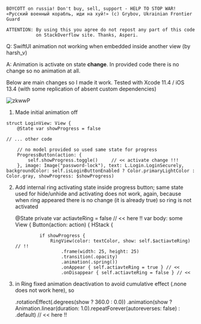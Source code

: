 ```
BOYCOTT on russia! Don't buy, sell, support - HELP TO STOP WAR!
«Русский военный корабль, иди на хуй!» (c) Grybov, Ukrainian Frontier Guard

ATTENTION: By using this you agree do not repost any part of this code
           on StackOverflow site. Thanks, Asperi.
```

Q: SwiftUI animation not working when embedded inside another view (by harsh_v)

A: Animation is activate on state **change**. In provided code there is no change so no animation at all.

Below are main changes so I made it work. Tested with Xcode 11.4 / iOS 13.4 (with some replication of absent custom dependencies)

![zkwwP](https://user-images.githubusercontent.com/62171579/173744051-594839b6-159b-4457-985d-548d7826bbd1.gif)

1) Made initial animation off

```
struct LoginView: View {
    @State var showProgress = false

// ... other code

    // no model provided so used same state for progress
    ProgressButton(action: {
        self.showProgress.toggle()     // << activate change !!!
    }, image: Image("password-lock"), text: L.Login.LoginSecurely, backgroundColor: self.isLoginButtonEnabled ? Color.primaryLightColor : Color.gray, showProgress: $showProgress) 

```

2) Add internal ring activating state inside progress button; same state used for hide/unhide and activating does not work, again, because when ring appeared there is no change (it is already true) so ring is not activated

    @State private var actiavteRing = false     // << here !!
    var body: some View {
        Button(action: action) {
            HStack {

                if showProgress {
                    RingView(color: textColor, show: self.$actiavteRing) // !!
                        .frame(width: 25, height: 25)
                        .transition(.opacity)
                        .animation(.spring())
                        .onAppear { self.actiavteRing = true } // << 
                        .onDisappear { self.actiavteRing = false } // <<

3) in Ring fixed animation deactivation to avoid cumulative effect (.none does not work here), so

    .rotationEffect(.degrees(show ? 360.0 : 0.0))
    .animation(show ? Animation.linear(duration: 
        1.0).repeatForever(autoreverses: false) : .default)   // << here !!


